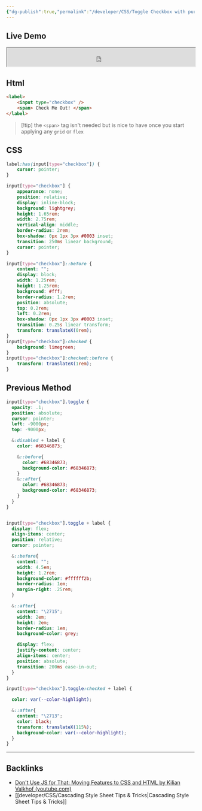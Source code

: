 ```yaml
---
{"dg-publish":true,"permalink":"/developer/CSS/Toggle Checkbox with pure CSS Html/","tags":["css","style","html","scss","no_js"],"created":"2024-02-29T22:19:55.811-06:00","updated":"2024-08-23T10:21:34.696-05:00"}
---
```


## Live Demo
<iframe src="https://assets.tawtaw.site/tawtaw/checkbox/index.html" width="100%" height="50"></iframe>

## Html

```html
<label>
	<input type="checkbox" />
	<span> Check Me Out! </span>
</label>
```

> [!tip] the `<span>` tag isn't needed but is nice to have once you start applying any `grid` or `flex`
## CSS
```css
label:has(input[type="checkbox"]) {
	cursor: pointer;
}

input[type="checkbox"] {
	appearance: none;
	position: relative;
	display: inline-block;
	background: lightgrey;
	height: 1.65rem;
	width: 2.75rem;
	vertical-align: middle;
	border-radius: 2rem;
	box-shadow: 0px 1px 3px #0003 inset;
	transition: 250ms linear background;
	cursor: pointer;
}

input[type="checkbox"]::before {
	content: "";
	display: block;
	width: 1.25rem;
	height: 1.25rem;
	background: #fff;
	border-radius: 1.2rem;
	position: absolute;
	top: 0.2rem;
	left: 0.2rem;
	box-shadow: 0px 1px 3px #0003 inset;
	transition: 0.25s linear transform;
	transform: translateX(0rem);
}
input[type="checkbox"]:checked {
	background: limegreen;
}
input[type="checkbox"]:checked::before {
	transform: translateX(1rem);
}

```
## Previous Method

```scss
input[type="checkbox"].toggle {
  opacity: .1;
  position: absolute;
  cursor: pointer;
  left: -9000px;
  top: -9000px;

  &:disabled + label {
    color: #68346873;

    &::before{
      color: #68346873;
      background-color: #68346873;
    }
    &::after{
      color: #68346873;
      background-color: #68346873;
    }
  }
}


input[type="checkbox"].toggle + label {
  display: flex;
  align-items: center;
  position: relative;
  cursor: pointer;

  &::before{
    content: "";
    width: 4.5em;
    height: 1.2rem;
    background-color: #ffffff2b;
    border-radius: 1em;
    margin-right: .25rem;
  }

  &::after{
    content: "\2715";
    width: 2em;
    height: 2em;
    border-radius: 1em;
    background-color: grey;

    display: flex;
    justify-content: center;
    align-items: center;
    position: absolute;
    transition: 200ms ease-in-out;
  }
}

input[type="checkbox"].toggle:checked + label {

  color: var(--color-highlight);

  &::after{
    content: "\2713";
    color: black;
    transform: translateX(115%);
    background-color: var(--color-highlight);
  }
}
```

---

## Backlinks
- [Don't Use JS for That: Moving Features to CSS and HTML by Kilian Valkhof (youtube.com)](https://www.youtube.com/watch?v=IP_rtWEMR0o)
- [[developer/CSS/Cascading Style Sheet Tips & Tricks\|Cascading Style Sheet Tips & Tricks]]